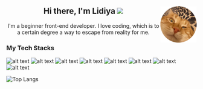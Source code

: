 <h2 align="center">Hi there, I'm Lidiya 
<img src="https://github.com/blackcater/blackcater/raw/main/images/Hi.gif" height="32"/>
 <img src="https://github.com/kglidiya/kglidiya/blob/main/images/arseniy.png" align="right" alt="Arseniy"/></h2>
<p align="center">I'm a beginner front-end developer. I love coding, which is to a certain degree a way to escape from reality for me.</p>
<div><h3 >My Tech Stacks</h></div>

![alt text](https://img.shields.io/badge/html5-%23E34F26.svg?style=for-the-badge&logo=html5&logoColor=white)
![alt text](https://img.shields.io/badge/css3-%231572B6.svg?style=for-the-badge&logo=css3&logoColor=white)
![alt text](https://img.shields.io/badge/javascript-%23323330.svg?style=for-the-badge&logo=javascript&logoColor=%23F7DF1E)
![alt text](https://img.shields.io/badge/typescript-%23007ACC.svg?style=for-the-badge&logo=typescript&logoColor=white)
![alt text](https://img.shields.io/badge/react-%2320232a.svg?style=for-the-badge&logo=react&logoColor=%2361DAFB) 
![alt text](https://img.shields.io/badge/redux-%23593d88.svg?style=for-the-badge&logo=redux&logoColor=white)
![alt text](https://img.shields.io/badge/SASS-hotpink.svg?style=for-the-badge&logo=SASS&logoColor=white)
![alt text](https://img.shields.io/badge/webpack-%238DD6F9.svg?style=for-the-badge&logo=webpack&logoColor=black)



![Top Langs](https://github-readme-stats.vercel.app/api/top-langs/?username=kglidiya)
